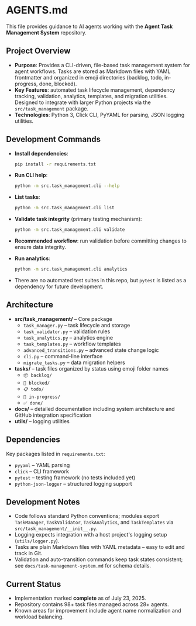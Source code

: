 # AGENTS.md

This file provides guidance to AI agents working with the **Agent Task Management System** repository.

## Project Overview
- **Purpose**: Provides a CLI-driven, file-based task management system for agent workflows. Tasks are stored as Markdown files with YAML frontmatter and organized in emoji directories (backlog, todo, in-progress, done, blocked).
- **Key Features**: automated task lifecycle management, dependency tracking, validation, analytics, templates, and migration utilities. Designed to integrate with larger Python projects via the `src/task_management` package.
- **Technologies**: Python 3, Click CLI, PyYAML for parsing, JSON logging utilities.

## Development Commands
- **Install dependencies**:
  ```bash
  pip install -r requirements.txt
  ```
- **Run CLI help**:
  ```bash
  python -m src.task_management.cli --help
  ```
- **List tasks**:
  ```bash
  python -m src.task_management.cli list
  ```
- **Validate task integrity** (primary testing mechanism):
  ```bash
  python -m src.task_management.cli validate
  ```
- **Recommended workflow**: run validation before committing changes to ensure
  data integrity.

- **Run analytics**:
  ```bash
  python -m src.task_management.cli analytics
  ```
- There are no automated test suites in this repo, but `pytest` is listed as a dependency for future development.

## Architecture
- **src/task_management/** – Core package
  - `task_manager.py` – task lifecycle and storage
  - `task_validator.py` – validation rules
  - `task_analytics.py` – analytics engine
  - `task_templates.py` – workflow templates
  - `advanced_transitions.py` – advanced state change logic
  - `cli.py` – command-line interface
  - `migrate_tasks.py` – data migration helpers
- **tasks/** – task files organized by status using emoji folder names
  - `📦 backlog/`
  - `🚫 blocked/`
  - `📋 todo/`
  - `🔄 in-progress/`
  - `✅ done/`
- **docs/** – detailed documentation including system architecture and GitHub integration specification
- **utils/** – logging utilities

## Dependencies
Key packages listed in `requirements.txt`:
- `pyyaml` – YAML parsing
- `click` – CLI framework
- `pytest` – testing framework (no tests included yet)
- `python-json-logger` – structured logging support

## Development Notes
- Code follows standard Python conventions; modules export `TaskManager`, `TaskValidator`, `TaskAnalytics`, and `TaskTemplates` via `src/task_management/__init__.py`.
- Logging expects integration with a host project's logging setup (`utils/logger.py`).
- Tasks are plain Markdown files with YAML metadata – easy to edit and track in Git.
- Validation and auto-transition commands keep task states consistent; see `docs/task-management-system.md` for schema details.

## Current Status
- Implementation marked **complete** as of July 23, 2025.
- Repository contains 98+ task files managed across 28+ agents.
- Known areas for improvement include agent name normalization and workload balancing.
